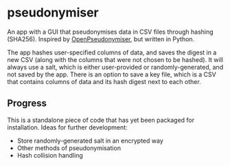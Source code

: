 # pseudonymiser
An app with a GUI that pseudonymises data in CSV files through hashing (SHA256). Inspired by [OpenPseudonymiser](https://github.com/drcjar/OpenPseudonymiser), but written in Python.

The app hashes user-specified columns of data, and saves the digest in a new CSV (along with the columns that were not chosen to be hashed). It will always use a salt, which is either user-provided or randomly-generated, and not saved by the app. There is an option to save a key file, which is a CSV that contains columns of data and its hash digest next to each other.

## Progress
This is a standalone piece of code that has yet been packaged for installation. Ideas for further development:
* Store randomly-generated salt in an encrypted way
* Other methods of pseudonymisation
* Hash collision handling
